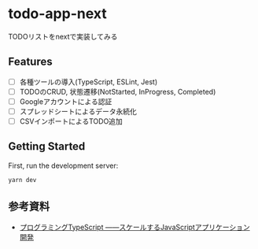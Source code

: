 # todo-app-next

TODOリストをnextで実装してみる

## Features

- [ ] 各種ツールの導入(TypeScript, ESLint, Jest)
- [ ] TODOのCRUD, 状態遷移(NotStarted, InProgress, Completed)
- [ ] Googleアカウントによる認証
- [ ] スプレッドシートによるデータ永続化
- [ ] CSVインポートによるTODO追加

## Getting Started

First, run the development server:

```bash
yarn dev
```

## 参考資料

- [プログラミングTypeScript ――スケールするJavaScriptアプリケーション開発](https://www.oreilly.co.jp/books/9784873119045/)